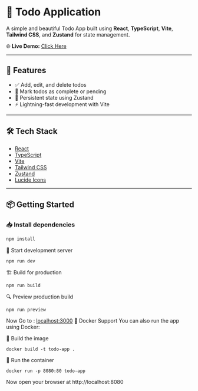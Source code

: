 # 📝 Todo Application

A simple and beautiful Todo App built using **React**, **TypeScript**, **Vite**, **Tailwind CSS**, and **Zustand** for state management.

🌐 **Live Demo:** [Click Here](https://twocreditcoursemepco.netlify.app/)

---

## 🚀 Features

- ✅ Add, edit, and delete todos
- 📌 Mark todos as complete or pending
- 💾 Persistent state using Zustand
- ⚡ Lightning-fast development with Vite

---

## 🛠️ Tech Stack

- [React](https://reactjs.org/)
- [TypeScript](https://www.typescriptlang.org/)
- [Vite](https://vitejs.dev/)
- [Tailwind CSS](https://tailwindcss.com/)
- [Zustand](https://github.com/pmndrs/zustand)
- [Lucide Icons](https://lucide.dev/)

---

## 📦 Getting Started

### 📥 Install dependencies

```bash
npm install
```

🚧 Start development server
```
npm run dev
```
🏗️ Build for production
```
npm run build
```
🔍 Preview production build
```
npm run preview
```
Now Go to :  [localhost:3000](https://localhost:3000)
🐳 Docker Support
You can also run the app using Docker:

🧱 Build the image
```
docker build -t todo-app .
```
🚢 Run the container
```
docker run -p 8080:80 todo-app
```
Now open your browser at http://localhost:8080

